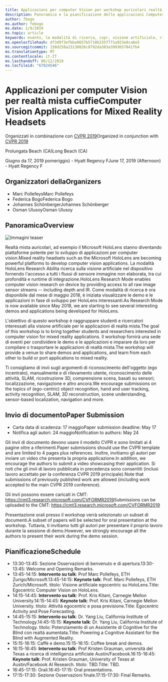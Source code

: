 ```yaml
---
title: Applicazioni per computer Vision per workshop auricolari realtà mista a CVPR 2019
description: Panoramica e la pianificazione delle applicazioni Computer Vision per workshop auricolari realtà mista, per essere recapitati in occasione della conferenza CVPR giugno 2019.
author: fbogo
ms.author: febogo
ms.date: 1/9/2019
ms.topic: article
keywords: evento, la modalità di ricerca, cvpr, visione artificiale, ricerca, HoloLens
ms.openlocfilehash: df3d9f3efbba9657b5710b235f771a923e8ca6e5
ms.sourcegitcommit: 150d258a23130026c8792da383a3993657841fb4
ms.translationtype: MT
ms.contentlocale: it-IT
ms.lasthandoff: 06/12/2019
ms.locfileid: "67024546"
---
```

# <a name="computer-vision-applications-for-mixed-reality-headsets"></a><span data-ttu-id="06fde-104">Applicazioni per computer Vision per realtà mista cuffie</span><span class="sxs-lookup"><span data-stu-id="06fde-104">Computer Vision Applications for Mixed Reality Headsets</span></span>

<span data-ttu-id="06fde-105">Organizzati in combinazione con [CVPR 2019](http://cvpr2019.thecvf.com/)</span><span class="sxs-lookup"><span data-stu-id="06fde-105">Organized in conjunction with [CVPR 2019](http://cvpr2019.thecvf.com/)</span></span>

<span data-ttu-id="06fde-106">Prolungata Beach (CA)</span><span class="sxs-lookup"><span data-stu-id="06fde-106">Long Beach (CA)</span></span>

<span data-ttu-id="06fde-107">Giugno da 17, 2019 pomeriggio) - Hyatt Regency F</span><span class="sxs-lookup"><span data-stu-id="06fde-107">June 17, 2019 (Afternoon) - Hyatt Regency F</span></span>


## <a name="organizers"></a><span data-ttu-id="06fde-108">Organizzatori della</span><span class="sxs-lookup"><span data-stu-id="06fde-108">Organizers</span></span>
* <span data-ttu-id="06fde-109">Marc Pollefeys</span><span class="sxs-lookup"><span data-stu-id="06fde-109">Marc Pollefeys</span></span>
* <span data-ttu-id="06fde-110">Federica Bogo</span><span class="sxs-lookup"><span data-stu-id="06fde-110">Federica Bogo</span></span>
* <span data-ttu-id="06fde-111">Johannes Schönberger</span><span class="sxs-lookup"><span data-stu-id="06fde-111">Johannes Schönberger</span></span>
* <span data-ttu-id="06fde-112">Osman Ulusoy</span><span class="sxs-lookup"><span data-stu-id="06fde-112">Osman Ulusoy</span></span>

## <a name="overview"></a><span data-ttu-id="06fde-113">Panoramica</span><span class="sxs-lookup"><span data-stu-id="06fde-113">Overview</span></span>

![Immagini teaser](images/cvpr2019_teaser2.jpg)

<span data-ttu-id="06fde-115">Realtà mista auricolari, ad esempio il Microsoft HoloLens stanno diventando piattaforme potente per lo sviluppo di applicazioni per computer vision.</span><span class="sxs-lookup"><span data-stu-id="06fde-115">Mixed reality headsets such as the Microsoft HoloLens are becoming powerful platforms to develop computer vision applications.</span></span> <span data-ttu-id="06fde-116">La modalità HoloLens Research Abilita ricerca sulla visione artificiale nel dispositivo fornendo l'accesso a tutti i flussi di sensore immagine non elaborata, tra cui profondità e runtime di integrazione.</span><span class="sxs-lookup"><span data-stu-id="06fde-116">HoloLens Research Mode enables computer vision research on device by providing access to all raw image sensor streams -- including depth and IR.</span></span> <span data-ttu-id="06fde-117">Come modalità di ricerca è ora disponibile dal mese di maggio 2018, è iniziata visualizzare le demo e le applicazioni in fase di sviluppo per HoloLens interessanti.</span><span class="sxs-lookup"><span data-stu-id="06fde-117">As Research Mode is now available since May 2018, we are starting to see several interesting demos and applications being developed for HoloLens.</span></span> 

<span data-ttu-id="06fde-118">L'obiettivo di questo workshop è raggruppare studenti e ricercatori interessati alla visione artificiale per le applicazioni di realtà mista.</span><span class="sxs-lookup"><span data-stu-id="06fde-118">The goal of this workshop is to bring together students and researchers interested in computer vision for mixed reality applications.</span></span> <span data-ttu-id="06fde-119">Il workshop fornirà una sede di eventi per condividere le demo e le applicazioni e imparare da loro per compilare o trasportare le applicazioni di realtà mista.</span><span class="sxs-lookup"><span data-stu-id="06fde-119">The workshop will provide a venue to share demos and applications, and learn from each other to build or port applications to mixed reality.</span></span> 

<span data-ttu-id="06fde-120">Ti consigliamo di invii sugli argomenti di riconoscimento dell'oggetto (ego incentrato), manualmente e di rilevamento utente, riconoscimento delle attività, SLAM, ricostruzione 3D, comprensione scena, basati su sensori; localizzazione, navigazione e altro ancora.</span><span class="sxs-lookup"><span data-stu-id="06fde-120">We encourage submissions on the topics of (ego-centric) object recognition, hand and user tracking, activity recognition, SLAM, 3D reconstruction, scene understanding, sensor-based localization, navigation and more.</span></span>

## <a name="paper-submission"></a><span data-ttu-id="06fde-121">Invio di documento</span><span class="sxs-lookup"><span data-stu-id="06fde-121">Paper Submission</span></span>
* <span data-ttu-id="06fde-122">Carta data di scadenza: 17 maggio</span><span class="sxs-lookup"><span data-stu-id="06fde-122">Paper submission deadline: May 17</span></span>
* <span data-ttu-id="06fde-123">Notifica agli autori: 24 maggio</span><span class="sxs-lookup"><span data-stu-id="06fde-123">Notification to authors: May 24</span></span>

<span data-ttu-id="06fde-124">Gli invii di documento devono usare il modello CVPR e sono limitati ai 4 pagine oltre a riferimenti.</span><span class="sxs-lookup"><span data-stu-id="06fde-124">Paper submissions should use the CVPR template and are limited to 4 pages plus references.</span></span> <span data-ttu-id="06fde-125">Inoltre, invitiamo gli autori per inviare un video che presenta la propria applicazione.</span><span class="sxs-lookup"><span data-stu-id="06fde-125">In addition, we encourage the authors to submit a video showcasing their application.</span></span>
<span data-ttu-id="06fde-126">Si noti che gli invii di lavoro pubblicata in precedenza sono consentiti (inclusi lavoro accettato per la conferenza CVPR 2019 principale).</span><span class="sxs-lookup"><span data-stu-id="06fde-126">Note that submissions of previously published work are allowed (including work accepted to the main CVPR 2019 conference).</span></span> 

<span data-ttu-id="06fde-127">Gli invii possono essere caricati in CMT: https://cmt3.research.microsoft.com/CVFORMR2019</span><span class="sxs-lookup"><span data-stu-id="06fde-127">Submissions can be uploaded to the CMT: https://cmt3.research.microsoft.com/CVFORMR2019</span></span>

<span data-ttu-id="06fde-128">Presentazione orali presso il workshop verrà selezionato un subset di documenti.</span><span class="sxs-lookup"><span data-stu-id="06fde-128">A subset of papers will be selected for oral presentation at the workshop.</span></span> <span data-ttu-id="06fde-129">Tuttavia, ti invitiamo tutti gli autori per presentare il proprio lavoro durante la sessione di demo.</span><span class="sxs-lookup"><span data-stu-id="06fde-129">However, we strongly encourage all the authors to present their work during the demo session.</span></span>


## <a name="schedule"></a><span data-ttu-id="06fde-130">Pianificazione</span><span class="sxs-lookup"><span data-stu-id="06fde-130">Schedule</span></span>
* <span data-ttu-id="06fde-131">13:30-13:45: Sezione Osservazioni di benvenuto e di apertura.</span><span class="sxs-lookup"><span data-stu-id="06fde-131">13:30-13:45: Welcome and Opening Remarks.</span></span>
* <span data-ttu-id="06fde-132">13:45-14:15: **Intervento su talk**: Prof Marc Pollefeys, ETH Zurigo/Microsoft.</span><span class="sxs-lookup"><span data-stu-id="06fde-132">13:45-14:15: **Keynote talk**: Prof. Marc Pollefeys, ETH Zurich/Microsoft.</span></span> <span data-ttu-id="06fde-133">titolo: Visione artificiale egocentric su HoloLens.</span><span class="sxs-lookup"><span data-stu-id="06fde-133">Title: Egocentric Computer Vision on HoloLens.</span></span>
* <span data-ttu-id="06fde-134">14:15-14:45: **Intervento su talk**: Prof. Kris Kitani, Carnegie Mellon University.</span><span class="sxs-lookup"><span data-stu-id="06fde-134">14:15-14:45: **Keynote talk**: Prof. Kris Kitani, Carnegie Mellon University.</span></span> <span data-ttu-id="06fde-135">titolo: Attività egocentric e posa previsione.</span><span class="sxs-lookup"><span data-stu-id="06fde-135">Title: Egocentric Activity and Pose Forecasting.</span></span>
* <span data-ttu-id="06fde-136">14:45-15:15: **Intervento su talk**: Dr. Yang Liu, California Institute of Technology.</span><span class="sxs-lookup"><span data-stu-id="06fde-136">14:45-15:15: **Keynote talk**: Dr. Yang Liu, California Institute of Technology.</span></span> <span data-ttu-id="06fde-137">titolo: Potenziamento di un Assistente di Cognitive for the Blind con realtà aumentata.</span><span class="sxs-lookup"><span data-stu-id="06fde-137">Title: Powering a Cognitive Assistant for the Blind with Augmented Reality.</span></span>
* <span data-ttu-id="06fde-138">15:15-16:15: Caffè e demo.</span><span class="sxs-lookup"><span data-stu-id="06fde-138">15:15-16:15: Coffee break and demos.</span></span>
* <span data-ttu-id="06fde-139">16:15-16:45: **Intervento su talk**: Prof Kristen Grauman, università del Texas a ricerca di intelligenza artificiale Austin/Facebook.</span><span class="sxs-lookup"><span data-stu-id="06fde-139">16:15-16:45: **Keynote talk**: Prof. Kristen Grauman, University of Texas at Austin/Facebook AI Research.</span></span> <span data-ttu-id="06fde-140">titolo: TBD.</span><span class="sxs-lookup"><span data-stu-id="06fde-140">Title: TBD.</span></span>
* <span data-ttu-id="06fde-141">16:45-17:15: Orali.</span><span class="sxs-lookup"><span data-stu-id="06fde-141">16:45-17:15: Oral presentations.</span></span>
* <span data-ttu-id="06fde-142">17:15-17:30: Sezione Osservazioni finale.</span><span class="sxs-lookup"><span data-stu-id="06fde-142">17:15-17:30: Final Remarks.</span></span>
